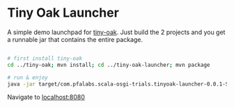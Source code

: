Tiny Oak Launcher
=================

A simple demo launchpad for [tiny-oak](/tiny-oak). Just build the 2 projects and you get a runnable jar 
that contains the entire package.

```bash

# first install tiny-oak
cd ../tiny-oak; mvn install; cd ../tiny-oak-launcher; mvn package

# run & enjoy
java -jar target/com.pfalabs.scala-osgi-trials.tinyoak-launcher-0.0.1-SNAPSHOT.jar

```

Navigate to [localhost:8080](http://localhost:8080)



